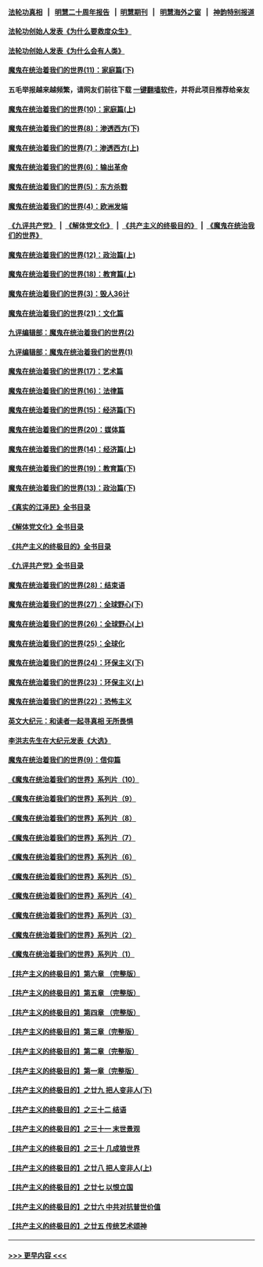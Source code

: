 #### [法轮功真相](https://github.com/gfw-breaker/truth/blob/master/README.md?t=0) &nbsp;&nbsp;|&nbsp;&nbsp; [明慧二十周年报告](https://github.com/gfw-breaker/mh-reports/blob/master/README.md?t=0) &nbsp;&nbsp;|&nbsp;&nbsp;[明慧期刊](https://github.com/gfw-breaker/mh-qikan) &nbsp;&nbsp;|&nbsp;&nbsp; [明慧海外之窗](https://github.com/gfw-breaker/mh-news/blob/master/README.md?t=0) &nbsp;&nbsp;|&nbsp;&nbsp; [神韵特别报道](https://github.com/gfw-breaker/mh-news/blob/master/shenyun.md?t=0)
#### [法轮功创始人发表《为什么要救度众生》](../pages/nsc422/n13975246.md?t=06200343) 
#### [法轮功创始人发表《为什么会有人类》](../pages/nsc422/n13912117.md?t=06200343) 
#### [魔鬼在统治着我们的世界(11)：家庭篇(下)](../pages/nsc422/n10440961.md?t=06200343) 
#### 五毛举报越来越频繁，请网友们前往下载 [一键翻墙软件](https://github.com/gfw-breaker/ssr-accounts)，并将此项目推荐给亲友
#### [魔鬼在统治着我们的世界(10)：家庭篇(上)](../pages/nsc422/n10435448.md?t=06200343) 
#### [魔鬼在统治着我们的世界(8)：渗透西方(下)](../pages/nsc422/n10429603.md?t=06200343) 
#### [魔鬼在统治着我们的世界(7)：渗透西方(上)](../pages/nsc422/n10426013.md?t=06200343) 
#### [魔鬼在统治着我们的世界(6)：输出革命](../pages/nsc422/n10421536.md?t=06200343) 
#### [魔鬼在统治着我们的世界(5)：东方杀戮](../pages/nsc422/n10417707.md?t=06200343) 
#### [魔鬼在统治着我们的世界(4)：欧洲发端](../pages/nsc422/n10414890.md?t=06200343) 
#### [《九评共产党》](https://github.com/begood0513/9ping.md/blob/master/README.md) &nbsp;|&nbsp; [《解体党文化》](../../../../jtdwh.md/blob/master/README.md)  &nbsp;|&nbsp; [《共产主义的终极目的》](../../../../gczydzjmd.md/blob/master/README.md) &nbsp;|&nbsp; [《魔鬼在统治我们的世界》](../../../../mgztzwmdsj.md/blob/master/README.md) 
#### [魔鬼在统治着我们的世界(12)：政治篇(上)](../pages/nsc422/n10444576.md?t=06200343) 
#### [魔鬼在统治着我们的世界(18)：教育篇(上)](../pages/nsc422/n10526970.md?t=06200343) 
#### [魔鬼在统治着我们的世界(3)：毁人36计](../pages/nsc422/n10411583.md?t=06200343) 
#### [魔鬼在统治着我们的世界(21)：文化篇](../pages/nsc422/n10597706.md?t=06200343) 
#### [九评编辑部：魔鬼在统治着我们的世界(2)](../pages/nsc422/n10410036.md?t=06200343) 
#### [九评编辑部：魔鬼在统治着我们的世界(1)](../pages/nsc422/n10406825.md?t=06200343) 
#### [魔鬼在统治着我们的世界(17)：艺术篇](../pages/nsc422/n10499093.md?t=06200343) 
#### [魔鬼在统治着我们的世界(16)：法律篇](../pages/nsc422/n10485969.md?t=06200343) 
#### [魔鬼在统治着我们的世界(15)：经济篇(下)](../pages/nsc422/n10469975.md?t=06200343) 
#### [魔鬼在统治着我们的世界(20)：媒体篇](../pages/nsc422/n10586579.md?t=06200343) 
#### [魔鬼在统治着我们的世界(14)：经济篇(上)](../pages/nsc422/n10457370.md?t=06200343) 
#### [魔鬼在统治着我们的世界(19)：教育篇(下)](../pages/nsc422/n10564808.md?t=06200343) 
#### [魔鬼在统治着我们的世界(13)：政治篇(下)](../pages/nsc422/n10448270.md?t=06200343) 
#### [《真实的江泽民》全书目录](../pages/nsc422/n13721399.md?t=06200343) 
#### [《解体党文化》全书目录](../pages/nsc422/n13721157.md?t=06200343) 
#### [《共产主义的终极目的》全书目录](../pages/nsc422/n13721048.md?t=06200343) 
#### [《九评共产党》全书目录](../pages/nsc422/n13708085.md?t=06200343) 
#### [魔鬼在统治着我们的世界(28)：结束语](../pages/nsc422/n10936246.md?t=06200343) 
#### [魔鬼在统治着我们的世界(27)：全球野心(下)](../pages/nsc422/n10928319.md?t=06200343) 
#### [魔鬼在统治着我们的世界(26)：全球野心(上)](../pages/nsc422/n10900318.md?t=06200343) 
#### [魔鬼在统治着我们的世界(25)：全球化](../pages/nsc422/n10788205.md?t=06200343) 
#### [魔鬼在统治着我们的世界(24)：环保主义(下)](../pages/nsc422/n10695307.md?t=06200343) 
#### [魔鬼在统治着我们的世界(23)：环保主义(上)](../pages/nsc422/n10688613.md?t=06200343) 
#### [魔鬼在统治着我们的世界(22)：恐怖主义](../pages/nsc422/n10614727.md?t=06200343) 
#### [英文大纪元：和读者一起寻真相 无所畏惧](../pages/nsc422/n12542027.md?t=06200343) 
#### [李洪志先生在大纪元发表《大选》](../pages/nsc422/n12534746.md?t=06200343) 
#### [魔鬼在统治着我们的世界(9)：信仰篇](../pages/nsc422/n10432159.md?t=06200343) 
#### [《魔鬼在统治着我们的世界》系列片（10）](../pages/nsc422/n12292670.md?t=06200343) 
#### [《魔鬼在统治着我们的世界》系列片（9）](../pages/nsc422/n12290859.md?t=06200343) 
#### [《魔鬼在统治着我们的世界》系列片（8）](../pages/nsc422/n12287445.md?t=06200343) 
#### [《魔鬼在统治着我们的世界》系列片（7）](../pages/nsc422/n12283425.md?t=06200343) 
#### [《魔鬼在统治着我们的世界》系列片（6）](../pages/nsc422/n12282314.md?t=06200343) 
#### [《魔鬼在统治着我们的世界》系列片（5）](../pages/nsc422/n12281419.md?t=06200343) 
#### [《魔鬼在统治着我们的世界》系列片（4）](../pages/nsc422/n12274024.md?t=06200343) 
#### [《魔鬼在统治着我们的世界》系列片（3）](../pages/nsc422/n12271322.md?t=06200343) 
#### [《魔鬼在统治着我们的世界》系列片（2）](../pages/nsc422/n12269049.md?t=06200343) 
#### [《魔鬼在统治着我们的世界》系列片（1）](../pages/nsc422/n12267575.md?t=06200343) 
#### [【共产主义的终极目的】第六章 （完整版）](../pages/nsc422/n11428913.md?t=06200343) 
#### [【共产主义的终极目的】第五章 （完整版）](../pages/nsc422/n11428912.md?t=06200343) 
#### [【共产主义的终极目的】第四章 （完整版）](../pages/nsc422/n11428907.md?t=06200343) 
#### [【共产主义的终极目的】第三章（完整版）](../pages/nsc422/n11428848.md?t=06200343) 
#### [【共产主义的终极目的】第二章（完整版）](../pages/nsc422/n11428831.md?t=06200343) 
#### [【共产主义的终极目的】第一章（完整版）](../pages/nsc422/n11417651.md?t=06200343) 
#### [【共产主义的终极目的】之廿九 把人变非人(下)](../pages/nsc422/n11344140.md?t=06200343) 
#### [【共产主义的终极目的】之三十二 结语](../pages/nsc422/n11360535.md?t=06200343) 
#### [【共产主义的终极目的】之三十一 末世景观](../pages/nsc422/n11351129.md?t=06200343) 
#### [【共产主义的终极目的】之三十 几成狼世界](../pages/nsc422/n11348280.md?t=06200343) 
#### [【共产主义的终极目的】之廿八 把人变非人(上)](../pages/nsc422/n11340492.md?t=06200343) 
#### [【共产主义的终极目的】之廿七 以恨立国](../pages/nsc422/n11336944.md?t=06200343) 
#### [【共产主义的终极目的】之廿六 中共对抗普世价值](../pages/nsc422/n11324785.md?t=06200343) 
#### [【共产主义的终极目的】之廿五 传统艺术颂神](../pages/nsc422/n11296396.md?t=06200343) 

----
#### [ >>> 更早内容 <<< ](../indexes/nsc422-earlier.md)
